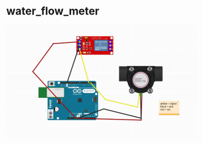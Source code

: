 # water_flow_meter

![alt text](https://raw.githubusercontent.com/tangpongpat/water_flow_meter/main/diagram.jpg?raw=true)
